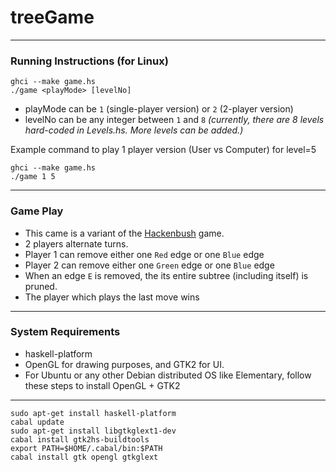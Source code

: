 treeGame
========
----
### Running Instructions (for Linux)
    ghci --make game.hs
    ./game <playMode> [levelNo]

* playMode can be `1` (single-player version) or `2` (2-player version)
* levelNo can be any integer between `1` and `8` *(currently, there are 8 levels hard-coded in Levels.hs. More levels can be added.)*

Example command to play 1 player version (User vs Computer) for level=5

    ghci --make game.hs
    ./game 1 5
----
### Game Play

* This came is a variant of the [Hackenbush](http://en.wikipedia.org/wiki/Hackenbush) game.
* 2 players alternate turns.
* Player 1 can remove either one `Red` edge or one `Blue` edge
* Player 2 can remove either one `Green` edge or one `Blue` edge
* When an edge `E` is removed, the its entire subtree (including itself) is pruned.
* The player which plays the last move wins

---
### System Requirements
* haskell-platform
* OpenGL for drawing purposes, and GTK2 for UI.
* For Ubuntu or any other Debian distributed OS like Elementary, follow these steps to install OpenGL + GTK2

----
    sudo apt-get install haskell-platform
    cabal update
    sudo apt-get install libgtkglext1-dev
    cabal install gtk2hs-buildtools
    export PATH=$HOME/.cabal/bin:$PATH
    cabal install gtk opengl gtkglext

    
